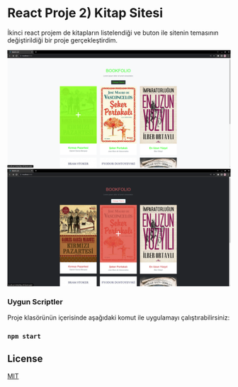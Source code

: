 # React Proje 2) Kitap Sitesi
İkinci react projem de kitapların listelendiği ve buton ile sitenin temasının değiştirildiği bir proje gerçekleştirdim.

![github](public/SS1.png)
![github](public/SS2.png)


### Uygun Scriptler

Proje klasörünün içerisinde aşağıdaki komut ile uygulamayı çalıştırabilirsiniz: 

### `npm start`



## License
[MIT](https://choosealicense.com/licenses/mit/)
